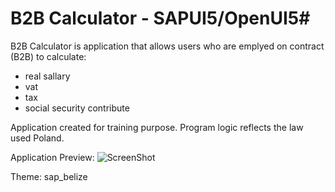 # B2B Calculator - SAPUI5/OpenUI5#

B2B Calculator is application that allows users who are emplyed on contract (B2B) to calculate:

* real sallary 
* vat
* tax
* social security contribute

Application created for training purpose.
Program logic reflects the law used Poland.

Application Preview:
![ScreenShot](http://i.imgur.com/UnHLf7k.png)

Theme: sap_belize
